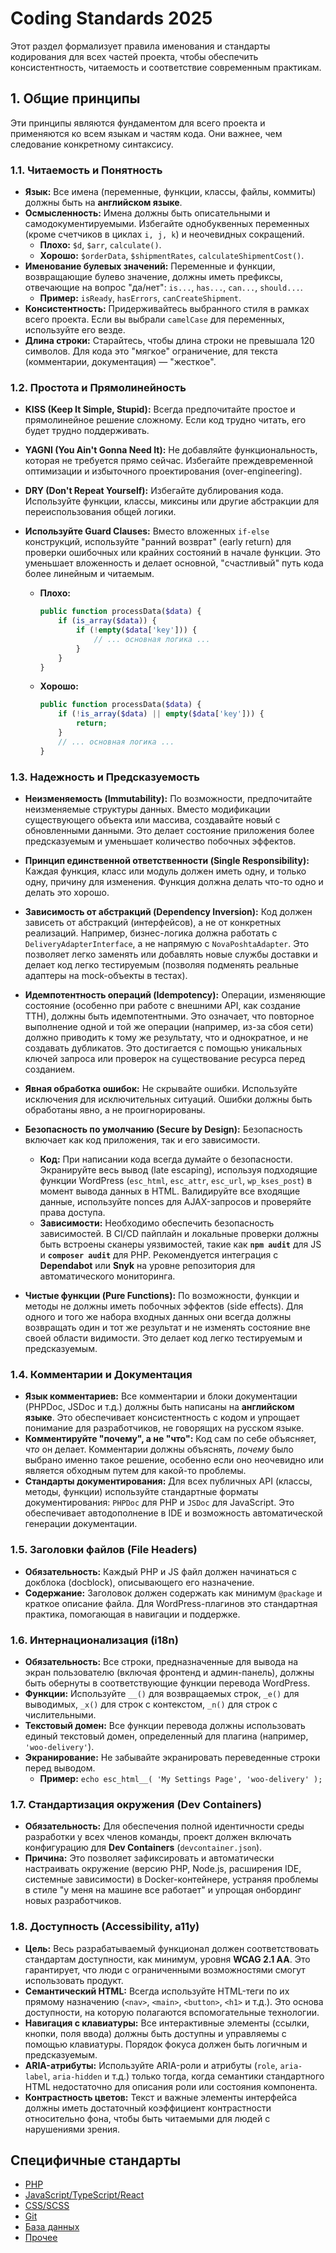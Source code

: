 # Coding Standards 2025

Этот раздел формализует правила именования и стандарты кодирования для всех частей проекта, чтобы обеспечить консистентность, читаемость и соответствие современным практикам.

## 1. Общие принципы

Эти принципы являются фундаментом для всего проекта и применяются ко всем языкам и частям кода. Они важнее, чем следование конкретному синтаксису.

### 1.1. Читаемость и Понятность

- **Язык:** Все имена (переменные, функции, классы, файлы, коммиты) должны быть на **английском языке**.
- **Осмысленность:** Имена должны быть описательными и самодокументируемыми. Избегайте однобуквенных переменных (кроме счетчиков в циклах `i, j, k`) и неочевидных сокращений.
  - **Плохо:** `$d`, `$arr`, `calculate()`.
  - **Хорошо:** `$orderData`, `$shipmentRates`, `calculateShipmentCost()`.
- **Именование булевых значений:** Переменные и функции, возвращающие булево значение, должны иметь префиксы, отвечающие на вопрос "да/нет": `is...`, `has...`, `can...`, `should...`.
  - **Пример:** `isReady`, `hasErrors`, `canCreateShipment`.
- **Консистентность:** Придерживайтесь выбранного стиля в рамках всего проекта. Если вы выбрали `camelCase` для переменных, используйте его везде.
- **Длина строки:** Старайтесь, чтобы длина строки не превышала 120 символов. Для кода это "мягкое" ограничение, для текста (комментарии, документация) — "жесткое".

### 1.2. Простота и Прямолинейность

- **KISS (Keep It Simple, Stupid):** Всегда предпочитайте простое и прямолинейное решение сложному. Если код трудно читать, его будет трудно поддерживать.
- **YAGNI (You Ain't Gonna Need It):** Не добавляйте функциональность, которая не требуется прямо сейчас. Избегайте преждевременной оптимизации и избыточного проектирования (over-engineering).
- **DRY (Don't Repeat Yourself):** Избегайте дублирования кода. Используйте функции, классы, миксины или другие абстракции для переиспользования общей логики.

- **Используйте Guard Clauses:** Вместо вложенных `if-else` конструкций, используйте "ранний возврат" (early return) для проверки ошибочных или крайних состояний в начале функции. Это уменьшает вложенность и делает основной, "счастливый" путь кода более линейным и читаемым.
  - **Плохо:**
    ```php
    public function processData($data) {
        if (is_array($data)) {
            if (!empty($data['key'])) {
                // ... основная логика ...
            }
        }
    }
    ```
  - **Хорошо:**
    ```php
    public function processData($data) {
        if (!is_array($data) || empty($data['key'])) {
            return;
        }
        // ... основная логика ...
    }
    ```

### 1.3. Надежность и Предсказуемость

- **Неизменяемость (Immutability):** По возможности, предпочитайте неизменяемые структуры данных. Вместо модификации существующего объекта или массива, создавайте новый с обновленными данными. Это делает состояние приложения более предсказуемым и уменьшает количество побочных эффектов.
- **Принцип единственной ответственности (Single Responsibility):** Каждая функция, класс или модуль должен иметь одну, и только одну, причину для изменения. Функция должна делать что-то одно и делать это хорошо.
- **Зависимость от абстракций (Dependency Inversion):** Код должен зависеть от абстракций (интерфейсов), а не от конкретных реализаций. Например, бизнес-логика должна работать с `DeliveryAdapterInterface`, а не напрямую с `NovaPoshtaAdapter`. Это позволяет легко заменять или добавлять новые службы доставки и делает код легко тестируемым (позволяя подменять реальные адаптеры на mock-объекты в тестах).
- **Идемпотентность операций (Idempotency):** Операции, изменяющие состояние (особенно при работе с внешними API, как создание ТТН), должны быть идемпотентными. Это означает, что повторное выполнение одной и той же операции (например, из-за сбоя сети) должно приводить к тому же результату, что и однократное, и не создавать дубликатов. Это достигается с помощью уникальных ключей запроса или проверок на существование ресурса перед созданием.
- **Явная обработка ошибок:** Не скрывайте ошибки. Используйте исключения для исключительных ситуаций. Ошибки должны быть обработаны явно, а не проигнорированы.

- **Безопасность по умолчанию (Secure by Design):** Безопасность включает как код приложения, так и его зависимости.
  - **Код:** При написании кода всегда думайте о безопасности. Экранируйте весь вывод (late escaping), используя подходящие функции WordPress (`esc_html`, `esc_attr`, `esc_url`, `wp_kses_post`) в момент вывода данных в HTML. Валидируйте все входящие данные, используйте nonces для AJAX-запросов и проверяйте права доступа.
  - **Зависимости:** Необходимо обеспечить безопасность зависимостей. В CI/CD пайплайн и локальные проверки должны быть встроены сканеры уязвимостей, такие как **`npm audit`** для JS и **`composer audit`** для PHP. Рекомендуется интеграция с **Dependabot** или **Snyk** на уровне репозитория для автоматического мониторинга.

- **Чистые функции (Pure Functions):** По возможности, функции и методы не должны иметь побочных эффектов (side effects). Для одного и того же набора входных данных они всегда должны возвращать один и тот же результат и не изменять состояние вне своей области видимости. Это делает код легко тестируемым и предсказуемым.

### 1.4. Комментарии и Документация

- **Язык комментариев:** Все комментарии и блоки документации (PHPDoc, JSDoc и т.д.) должны быть написаны на **английском языке**. Это обеспечивает консистентность с кодом и упрощает понимание для разработчиков, не говорящих на русском языке.
- **Комментируйте "почему", а не "что":** Код сам по себе объясняет, _что_ он делает. Комментарии должны объяснять, _почему_ было выбрано именно такое решение, особенно если оно неочевидно или является обходным путем для какой-то проблемы.
- **Стандарты документирования:** Для всех публичных API (классы, методы, функции) используйте стандартные форматы документирования: `PHPDoc` для PHP и `JSDoc` для JavaScript. Это обеспечивает автодополнение в IDE и возможность автоматической генерации документации.

### 1.5. Заголовки файлов (File Headers)

- **Обязательность:** Каждый PHP и JS файл должен начинаться с докблока (docblock), описывающего его назначение.
- **Содержание:** Заголовок должен содержать как минимум `@package` и краткое описание файла. Для WordPress-плагинов это стандартная практика, помогающая в навигации и поддержке.

### 1.6. Интернационализация (i18n)

- **Обязательность:** Все строки, предназначенные для вывода на экран пользователю (включая фронтенд и админ-панель), должны быть обернуты в соответствующие функции перевода WordPress.
- **Функции:** Используйте `__()` для возвращаемых строк, `_e()` для выводимых, `_x()` для строк с контекстом, `_n()` для строк с числительными.
- **Текстовый домен:** Все функции перевода должны использовать единый текстовый домен, определенный для плагина (например, `'woo-delivery'`).
- **Экранирование:** Не забывайте экранировать переведенные строки перед выводом.
  - **Пример:** `echo esc_html__( 'My Settings Page', 'woo-delivery' );`

### 1.7. Стандартизация окружения (Dev Containers)

- **Обязательность:** Для обеспечения полной идентичности среды разработки у всех членов команды, проект должен включать конфигурацию для **Dev Containers** (`devcontainer.json`).
- **Причина:** Это позволяет зафиксировать и автоматически настраивать окружение (версию PHP, Node.js, расширения IDE, системные зависимости) в Docker-контейнере, устраняя проблемы в стиле "у меня на машине все работает" и упрощая онбординг новых разработчиков.

### 1.8. Доступность (Accessibility, a11y)

- **Цель:** Весь разрабатываемый функционал должен соответствовать стандартам доступности, как минимум, уровня **WCAG 2.1 AA**. Это гарантирует, что люди с ограниченными возможностями смогут использовать продукт.
- **Семантический HTML:** Всегда используйте HTML-теги по их прямому назначению (`<nav>`, `<main>`, `<button>`, `<h1>` и т.д.). Это основа доступности, на которую полагаются вспомогательные технологии.
- **Навигация с клавиатуры:** Все интерактивные элементы (ссылки, кнопки, поля ввода) должны быть доступны и управляемы с помощью клавиатуры. Порядок фокуса должен быть логичным и предсказуемым.
- **ARIA-атрибуты:** Используйте ARIA-роли и атрибуты (`role`, `aria-label`, `aria-hidden` и т.д.) только тогда, когда семантики стандартного HTML недостаточно для описания роли или состояния компонента.
- **Контрастность цветов:** Текст и важные элементы интерфейса должны иметь достаточный коэффициент контрастности относительно фона, чтобы быть читаемыми для людей с нарушениями зрения.

## Специфичные стандарты

- [PHP](./php-style.md)
- [JavaScript/TypeScript/React](./js-style.md)
- [CSS/SCSS](./css-style.md)
- [Git](./git-style.md)
- [База данных](./database-style.md)
- [Прочее](./misc-style.md)
